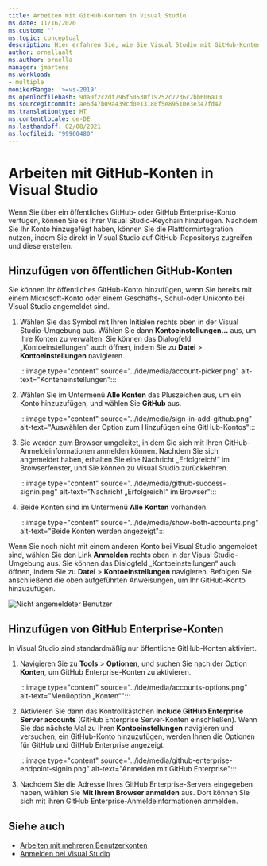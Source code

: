 ```yaml
---
title: Arbeiten mit GitHub-Konten in Visual Studio
ms.date: 11/16/2020
ms.custom: ''
ms.topic: conceptual
description: Hier erfahren Sie, wie Sie Visual Studio mit GitHub-Konten verwenden.
author: ornellaalt
ms.author: ornella
manager: jmartens
ms.workload:
- multiple
monikerRange: '>=vs-2019'
ms.openlocfilehash: 9da0f2c2df796f50530f19252c7236c2bb606a10
ms.sourcegitcommit: ae6d47b09a439cd0e13180f5e89510e3e347fd47
ms.translationtype: HT
ms.contentlocale: de-DE
ms.lasthandoff: 02/08/2021
ms.locfileid: "99960480"
---
```

# <a name="work-with-github-accounts-in-visual-studio"></a>Arbeiten mit GitHub-Konten in Visual Studio

Wenn Sie über ein öffentliches GitHub- oder GitHub Enterprise-Konto verfügen, können Sie es Ihrer Visual Studio-Keychain hinzufügen. Nachdem Sie Ihr Konto hinzugefügt haben, können Sie die Plattformintegration nutzen, indem Sie direkt in Visual Studio auf GitHub-Repositorys zugreifen und diese erstellen.

## <a name="adding-public-github-accounts"></a>Hinzufügen von öffentlichen GitHub-Konten

Sie können Ihr öffentliches GitHub-Konto hinzufügen, wenn Sie bereits mit einem Microsoft-Konto oder einem Geschäfts-, Schul-oder Unikonto bei Visual Studio angemeldet sind.

1. Wählen Sie das Symbol mit Ihren Initialen rechts oben in der Visual Studio-Umgebung aus. Wählen Sie dann **Kontoeinstellungen...** aus, um Ihre Konten zu verwalten. Sie können das Dialogfeld „Kontoeinstellungen“ auch öffnen, indem Sie zu **Datei** > **Kontoeinstellungen** navigieren.

    :::image type="content" source="../ide/media/account-picker.png" alt-text="Konteneinstellungen":::

2. Wählen Sie im Untermenü **Alle Konten** das Pluszeichen aus, um ein Konto hinzuzufügen, und wählen Sie **GitHub** aus.

    :::image type="content" source="../ide/media/sign-in-add-github.png" alt-text="Auswählen der Option zum Hinzufügen eine GitHub-Kontos":::

3. Sie werden zum Browser umgeleitet, in dem Sie sich mit ihren GitHub-Anmeldeinformationen anmelden können. Nachdem Sie sich angemeldet haben, erhalten Sie eine Nachricht „Erfolgreich!“ im Browserfenster, und Sie können zu Visual Studio zurückkehren.

    :::image type="content" source="../ide/media/github-success-signin.png" alt-text="Nachricht „Erfolgreich!“ im Browser":::

4. Beide Konten sind im Untermenü **Alle Konten** vorhanden.

    :::image type="content" source="../ide/media/show-both-accounts.png" alt-text="Beide Konten werden angezeigt":::

Wenn Sie noch nicht mit einem anderen Konto bei Visual Studio angemeldet sind, wählen Sie den Link **Anmelden** rechts oben in der Visual Studio-Umgebung aus. Sie können das Dialogfeld „Kontoeinstellungen“ auch öffnen, indem Sie zu **Datei** > **Kontoeinstellungen** navigieren. Befolgen Sie anschließend die oben aufgeführten Anweisungen, um Ihr GitHub-Konto hinzuzufügen.

![Nicht angemeldeter Benutzer](../ide/media/vs2019_usernotsignedin.png)

## <a name="adding-github-enterprise-accounts"></a>Hinzufügen von GitHub Enterprise-Konten

In Visual Studio sind standardmäßig nur öffentliche GitHub-Konten aktiviert.

1. Navigieren Sie zu **Tools** > **Optionen**, und suchen Sie nach der Option **Konten**, um GitHub Enterprise-Konten zu aktivieren.

    :::image type="content" source="../ide/media/accounts-options.png" alt-text="Menüoption „Konten“":::

2. Aktivieren Sie dann das Kontrollkästchen **Include GitHub Enterprise Server accounts** (GitHub Enterprise Server-Konten einschließen). Wenn Sie das nächste Mal zu Ihren **Kontoeinstellungen** navigieren und versuchen, ein GitHub-Konto hinzuzufügen, werden Ihnen die Optionen für GitHub und GitHub Enterprise angezeigt.

    :::image type="content" source="../ide/media/github-enterprise-endpoint-signin.png" alt-text="Anmelden mit GitHub Enterprise":::

3. Nachdem Sie die Adresse Ihres GitHub Enterprise-Servers eingegeben haben, wählen Sie **Mit Ihrem Browser anmelden** aus. Dort können Sie sich mit ihren GitHub Enterprise-Anmeldeinformationen anmelden.

## <a name="see-also"></a>Siehe auch

- [Arbeiten mit mehreren Benutzerkonten](work-with-multiple-user-accounts.md)
- [Anmelden bei Visual Studio](signing-in-to-visual-studio.md)

